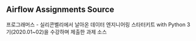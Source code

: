 ## Airflow Assignments Source

프로그래머스 - 실리콘벨리에서 날아온 데이터 엔지니어링 스타터키트 with Python 3기(2020.01~02)을 수강하며 제출한 과제 소스
